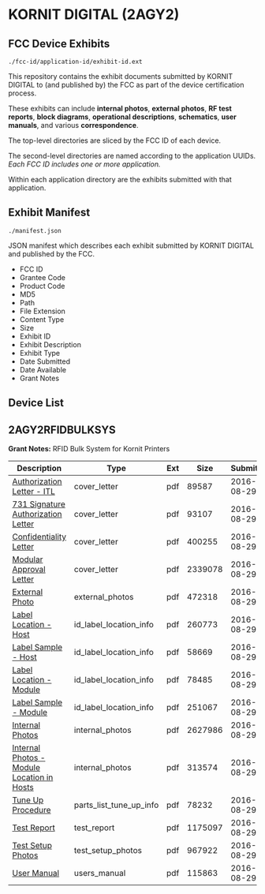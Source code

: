 # KORNIT DIGITAL (2AGY2)
## FCC Device Exhibits

```
./fcc-id/application-id/exhibit-id.ext
```

This repository contains the exhibit documents submitted by KORNIT DIGITAL to (and published by) the FCC as part of the device certification process.

These exhibits can include **internal photos**, **external photos**, **RF test reports**, **block diagrams**, **operational descriptions**, **schematics**, **user manuals**, and various **correspondence**.

The top-level directories are sliced by the FCC ID of each device.

The second-level directories are named according to the application UUIDs. *Each FCC ID includes one or more application.*

Within each application directory are the exhibits submitted with that application. 

## Exhibit Manifest

```
./manifest.json
```

JSON manifest which describes each exhibit submitted by KORNIT DIGITAL and published by the FCC.

- FCC ID
- Grantee Code
- Product Code
- MD5
- Path
- File Extension
- Content Type
- Size
- Exhibit ID
- Exhibit Description
- Exhibit Type
- Date Submitted
- Date Available
- Grant Notes

## Device List
## 2AGY2RFIDBULKSYS
**Grant Notes:** RFID Bulk System for Kornit Printers

| Description | Type | Ext | Size | Submitted | Available |
| ----------- | ---- | --- | ---- | --------- | --------- |
| [Authorization Letter - ITL](2AGY2RFIDBULKSYS/656b355e7e33984000181f882b04d08f/3115279.pdf) | cover_letter | pdf | 89587 | 2016-08-29 | 2016-08-29 |
| [731 Signature Authorization Letter](2AGY2RFIDBULKSYS/656b355e7e33984000181f882b04d08f/3115281.pdf) | cover_letter | pdf | 93107 | 2016-08-29 | 2016-08-29 |
| [Confidentiality Letter](2AGY2RFIDBULKSYS/656b355e7e33984000181f882b04d08f/3115301.pdf) | cover_letter | pdf | 400255 | 2016-08-29 | 2016-08-29 |
| [Modular Approval Letter](2AGY2RFIDBULKSYS/656b355e7e33984000181f882b04d08f/3115302.pdf) | cover_letter | pdf | 2339078 | 2016-08-29 | 2016-08-29 |
| [External Photo](2AGY2RFIDBULKSYS/656b355e7e33984000181f882b04d08f/3115278.pdf) | external_photos | pdf | 472318 | 2016-08-29 | 2016-08-29 |
| [Label Location - Host](2AGY2RFIDBULKSYS/656b355e7e33984000181f882b04d08f/3115282.pdf) | id_label_location_info | pdf | 260773 | 2016-08-29 | 2016-08-29 |
| [Label Sample - Host](2AGY2RFIDBULKSYS/656b355e7e33984000181f882b04d08f/3115283.pdf) | id_label_location_info | pdf | 58669 | 2016-08-29 | 2016-08-29 |
| [Label Location - Module](2AGY2RFIDBULKSYS/656b355e7e33984000181f882b04d08f/3115285.pdf) | id_label_location_info | pdf | 78485 | 2016-08-29 | 2016-08-29 |
| [Label Sample - Module](2AGY2RFIDBULKSYS/656b355e7e33984000181f882b04d08f/3115299.pdf) | id_label_location_info | pdf | 251067 | 2016-08-29 | 2016-08-29 |
| [Internal Photos](2AGY2RFIDBULKSYS/656b355e7e33984000181f882b04d08f/3115284.pdf) | internal_photos | pdf | 2627986 | 2016-08-29 | 2016-08-29 |
| [Internal Photos - Module Location in Hosts](2AGY2RFIDBULKSYS/656b355e7e33984000181f882b04d08f/3115300.pdf) | internal_photos | pdf | 313574 | 2016-08-29 | 2016-08-29 |
| [Tune Up Procedure](2AGY2RFIDBULKSYS/656b355e7e33984000181f882b04d08f/3115280.pdf) | parts_list_tune_up_info | pdf | 78232 | 2016-08-29 | 2016-08-29 |
| [Test Report](2AGY2RFIDBULKSYS/656b355e7e33984000181f882b04d08f/3115303.pdf) | test_report | pdf | 1175097 | 2016-08-29 | 2016-08-29 |
| [Test Setup Photos](2AGY2RFIDBULKSYS/656b355e7e33984000181f882b04d08f/3115304.pdf) | test_setup_photos | pdf | 967922 | 2016-08-29 | 2016-08-29 |
| [User Manual](2AGY2RFIDBULKSYS/656b355e7e33984000181f882b04d08f/3115305.pdf) | users_manual | pdf | 115863 | 2016-08-29 | 2016-08-29 |
